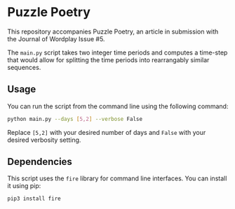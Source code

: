 # Puzzle Poetry

This repository accompanies Puzzle Poetry, an article in submission with the Journal of Wordplay Issue #5.

The `main.py` script takes two integer time periods and computes a time-step that would allow for splitting the time periods into rearrangably similar sequences.

## Usage

You can run the script from the command line using the following command:

```bash
python main.py --days [5,2] --verbose False
```

Replace `[5,2]` with your desired number of days and `False` with your desired verbosity setting.

## Dependencies

This script uses the `fire` library for command line interfaces. You can install it using pip:

```bash
pip3 install fire
```
